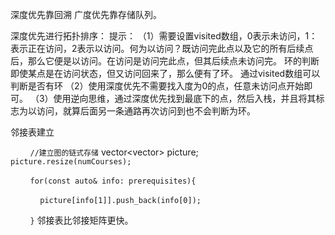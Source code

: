 深度优先靠回溯
广度优先靠存储队列。

深度优先进行拓扑排序：
提示：
（1）需要设置visited数组，0表示未访问，1：表示正在访问，2表示以访问。何为以访问？既访问完此点以及它的所有后续点后，那么它便是以访问。在访问是访问完此点，但其后续点未访问完。
环的判断即使某点是在访问状态，但又访问回来了，那么便有了环。
通过visited数组可以判断是否有环
（2）使用深度优先不需要找入度为0的点，任意未访问点开始即可。
（3）使用逆向思维，通过深度优先找到最底下的点，然后入栈，并且将其标志为以访问，就算后面另一条通路再次访问到也不会判断为环。

邻接表建立

        `//建立图的链式存储`
      vector<vector<int>> picture;
        `picture.resize(numCourses);`

        `for(const auto& info: prerequisites){`

            `picture[info[1]].push_back(info[0]);`

        `}`
邻接表比邻接矩阵更快。